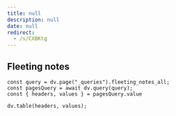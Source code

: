 ```yaml
---
title: null
description: null
date: null
redirect:
  - /s/CXBKtg
---
```


## Fleeting notes

```dataviewjs
const query = dv.page("_queries").fleeting_notes_all;
const pagesQuery = await dv.query(query);
const { headers, values } = pagesQuery.value

dv.table(headers, values);
```
